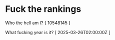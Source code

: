 # Fuck the rankings

Who the hell am I?
{ 10548145 }

What fucking year is it?
[ 2025-03-26T02:00:00Z ]
